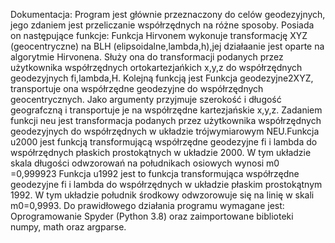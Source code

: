 Dokumentacja:
Program jest głównie przeznaczony do celów geodezyjnych, jego zdaniem jest przeliczanie współrzędnych na różne sposoby.
Posiada on następujące funkcje: Funkcja Hirvonem wykonuje transformację XYZ (geocentryczne) na BLH (elipsoidalne,lambda,h),jej działaanie jest oparte na algorytmie Hirvonena. Służy ona do transformacji podanych przez użytkownika współrzędnych ortokartezjańkich x,y,z do współrzędnych geodezyjnych fi,lambda,H. Kolejną funkcją jest Funkcja geodezyjne2XYZ, transportuje ona współrzędne geodezyjne do współrzędnych geocentrycznych. Jako argumenty przyjmuje szerokość i długość geografczną i transportuje je na współrzędne kartezjańskie x,y,z.
Zadaniem funkcji neu jest transformacja podanych przez użytkownika współrzędnych geodezyjnych do współrzędnych w układzie trójwymiarowym NEU.Funkcja u2000 jest funkcją transformującą współrzędne geodezyjne fi i lambda do współrzędnych płaskich prostokątnych w układzie 2000. W tym układzie skala długości odwzorowań na południkach osiowych wynosi m0 =0,999923
Funkcja u1992 jest to funkcja transformująca współrzędne geodezyjne fi i lambda do współrzędnych w układzie płaskim prostokątnym 1992. W tym układzie południk środkowy odwzorowuje się na linię w skali m0=0,9993.
Do prawidłowego działania programu wymagane jest:
Oprogramowanie Spyder (Python 3.8) oraz zaimportowane biblioteki numpy, math oraz argparse.
